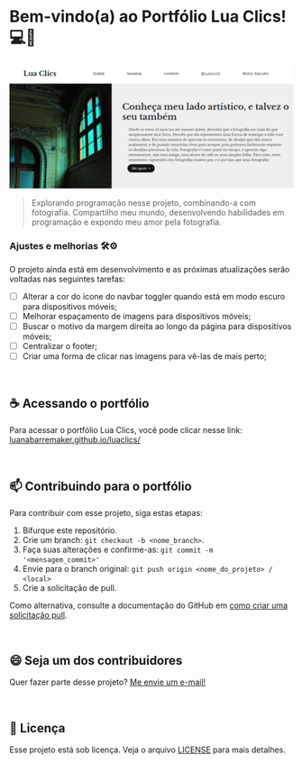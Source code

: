 # Bem-vindo(a) ao Portfólio Lua Clics! 💻📸

<img src="Imagens/Preview.png" alt="Preview Web">

>Explorando programação nesse projeto, combinando-a com fotografia. Compartilho meu mundo, desenvolvendo habilidades em programação e expondo meu amor pela fotografia.

### Ajustes e melhorias 🛠⚙

O projeto ainda está em desenvolvimento e as próximas atualizações serão voltadas nas seguintes tarefas:

- [ ] Alterar a cor do ícone do navbar toggler quando está em modo escuro para dispositivos móveis;
- [ ] Melhorar espaçamento de imagens para dispositivos móveis;
- [ ] Buscar o motivo da margem direita ao longo da página para dispositivos móveis;
- [ ] Centralizar o footer;
- [ ] Criar uma forma de clicar nas imagens para vê-las de mais perto;
      
<br>

## ☕ Acessando o portfólio

Para acessar o portfólio Lua Clics, você pode clicar nesse link: <a href="luanabarremaker.github.io/luaclics/">luanabarremaker.github.io/luaclics/</a>

<br>

## 📫 Contribuindo para o portfólio

Para contribuir com esse projeto, siga estas etapas:

1. Bifurque este repositório.
2. Crie um branch: `git checkout -b <nome_branch>`.
3. Faça suas alterações e confirme-as: `git commit -m '<mensagem_commit>'`
4. Envie para o branch original: `git push origin <nome_do_projeto> / <local>`
5. Crie a solicitação de pull.

Como alternativa, consulte a documentação do GitHub em [como criar uma solicitação pull](https://help.github.com/en/github/collaborating-with-issues-and-pull-requests/creating-a-pull-request).

<br>

## 😄 Seja um dos contribuidores

Quer fazer parte desse projeto? <a href="https://mail.google.com/mail/?view=cm&to=faculdadeluana24@gmail.com&body=Ol%C3%A1%2C%20estou%20entrando%20em%20contato%20sobre..." target="_blank">Me envie um e-mail!</a>

<br>

## 📝 Licença

Esse projeto está sob licença. Veja o arquivo [LICENSE](LICENSE) para mais detalhes.
